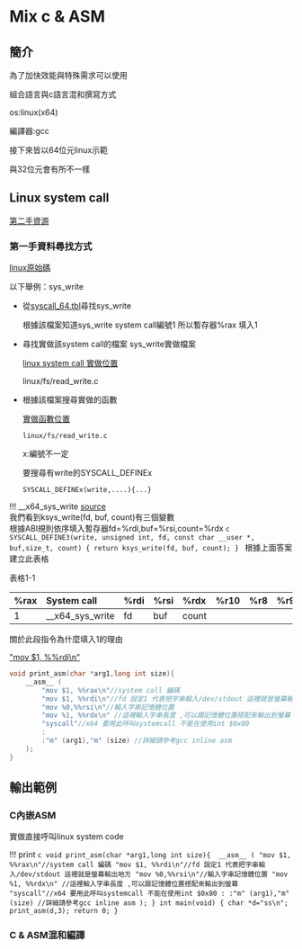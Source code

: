 # Mix c & ASM
## 簡介

為了加快效能與特殊需求可以使用

組合語言與c語言混和撰寫方式

os:linux(x64)

編譯器:gcc

接下來皆以64位元linux示範

與32位元會有所不一樣
## Linux system call
[第二手資源](http://blog.rchapman.org/posts/Linux_System_Call_Table_for_x86_64/)

### 第一手資料尋找方式

[linux原始碼](https://github.com/torvalds/linux)

以下舉例：sys_write

* 從[syscall_64.tbl](https://github.com/torvalds/linux/blob/master/arch/x86/entry/syscalls/syscall_64.tbl#L12)尋找sys_write

    根據該檔案知道sys_write system call編號1 所以暫存器%rax 填入1

    

* 尋找實做該system call的檔案
    sys_write實做檔案

    [linux system call 實做位置](http://www.jollen.org/blog/2006/10/linux_26_system_call12.html#c2)
    
    linux/fs/read_write.c

* 根據該檔案搜尋實做的函數 
    
    [實做函數位置](https://github.com/torvalds/linux/blob/master/fs/read_write.c#L607)
    
    ```
    linux/fs/read_write.c 
    ```
    x:編號不一定

    要搜尋有write的SYSCALL_DEFINEx

    ```
    SYSCALL_DEFINEx(write,....){...}
    ```
    

!!! __x64_sys_write
    [source](https://github.com/torvalds/linux/blob/master/fs/read_write.c#L607)</br>
    我們看到ksys_write(fd, buf, count)有三個變數</br>
    根據ABI規則依序填入暫存器fd=%rdi,buf=%rsi,count=%rdx
    ```c
    SYSCALL_DEFINE3(write, unsigned int, fd, const char __user *, buf,size_t, count)
    {
        return ksys_write(fd, buf, count);
    }
    ```
根據上面答案建立此表格

表格1-1

%rax|System call|%rdi|%rsi|%rdx|%r10|%r8|%r9|
:----|:----|:----|:----|:----|:----|:----|:----
1|__x64_sys_write|fd|buf|count

關於此段指令為什麼填入1的理由

["mov $1, %%rdi\n"](https://stackoverflow.com/questions/5256599/what-are-file-descriptors-explained-in-simple-terms/5257718#5257718)

```c
void print_asm(char *arg1,long int size){ 
    __asm__ (
        "mov $1, %%rax\n"//system call 編碼
        "mov $1, %%rdi\n"//fd 設定1 代表把字串輸入/dev/stdout 這裡就是螢幕輸出地方
        "mov %0,%%rsi\n"//輸入字串記憶體位置
        "mov %1, %%rdx\n" //這裡輸入字串長度 ,可以跟記憶體位置搭配來輸出到螢幕
        "syscall"//x64 要用此呼叫systemcall 不能在使用int $0x80
        :
        :"m" (arg1),"m" (size) //詳細請參考gcc inline asm
    );
}
```

 

## 輸出範例

### C內嵌ASM
實做直接呼叫linux system code

!!! print
    ```c
    void print_asm(char *arg1,long int size){ 
        __asm__ (
            "mov $1, %%rax\n"//system call 編碼
            "mov $1, %%rdi\n"//fd 設定1 代表把字串輸入/dev/stdout 這裡就是螢幕輸出地方
            "mov %0,%%rsi\n"//輸入字串記憶體位置
            "mov %1, %%rdx\n" //這裡輸入字串長度 ,可以跟記憶體位置搭配來輸出到螢幕
            "syscall"//x64 要用此呼叫systemcall 不能在使用int $0x80
            :
            :"m" (arg1),"m" (size) //詳細請參考gcc inline asm
        );
    }
    int main(void) {
        char *d="ss\n";
        print_asm(d,3);
    return 0;
    }
    ```
### C & ASM混和編譯